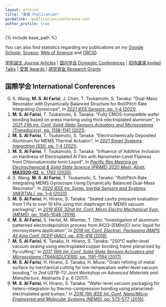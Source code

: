 ```yaml
---
layout: archive
title: "業績 Publication"
permalink: /publication/conference-int
author_profile: true
---
```


{% include base_path %}


You can also find statistics regarding my publications on my [Google Scholar](https://scholar.google.co.jp/citations?user=30VZQ_sAAAAJ), [Scopus](https://www.scopus.com/authid/detail.uri?authorId=57192380817), [Web of Science](https://publons.com/researcher/AAY-5422-2020/) and [ORCID](https://orcid.org/0000-0003-4870-9337).

[学術論文 Journal Articles](/publication/) | [国内学会 Domestic Conferences](/publication/conference-dom) | [招待講演 Invited Talks](publication/invited/) | [受賞 Awards ](/publication/awards)| [研究資金 Research Grants](/publication/grant)
## 国際学会 International Conferences


0. S. Wang, **M. S. Al Farisi**, J. Chen, T. Tsukamoto, S. Tanaka: "Dual-Mass Resonator with Dynamically Balanced Structure for Roll/Pitch Rate Integrating Gyroscope", In [_2021 IEEE Sensors_, pp. 1-4 (2021)](https://doi.org/10.1109/SENSORS47087.2021.9639685).
0. **M. S. Al Farisi**, T. Tsukamoto, S. Tanaka: "Fully CMOS-compatible wafer bonding based on press marking using thick electroplated aluminum", In [_2021 21th Int. Conf. Solid-State Sensors Actuators and Microsystems (Transducers)_, pp. 1138-1141 (2021)](https://doi.org/10.1109/Transducers50396.2021.9495544).
0. **M. S. Al Farisi**, T. Tsukamoto, S. Tanaka: "Electrochemically Deposited Aluminum for MEMS Thermal Actuator", In [_2021 Smart Systems Integration (SSI)_, pp. 1-4 (2021)](https://doi.org/10.1109/SSI52265.2021.9466952).
0. **M. S. Al Farisi**, T. Tsukamoto, S. Tanaka: "Influence of Additive Inclusion on Hardness of Electroplated Al Film with Nanometer-Level Flatness from Chloroaluminate Ionic Liquid", In [_Pacific Rim Meeting on Electrochemical & Solid State Science (PRiME) 2020 Meet. Abstr._ **MA2020-02**, p. 1792 (2020)](https://doi.org/10.1149/MA2020-02251792mtgabs).
0. S. Wang, **M. S. Al Farisi**, T. Tsukamoto, S. Tanaka: "Roll/Pitch Rate Integrating MEMS Gyroscope Using Dynamically Balanced Dual-Mass Resonator", In [_2020 IEEE Int. Symp. Inertial Sensors and Systems (INERTIAL)_, pp. 1–4 (2020)](https://doi.org/10.1109/INERTIAL48129.2020.9090078).
0. **M. S. Al Farisi**, H. Hirano, S. Tanaka: "Sealed cavity pressure evaluation from 1 Pa to over 10 kPa using thin diaphragm for MEMS vacuum packaging", In [_2019 IEEE 32nd Int. Conf. Micro Electro Mechanical Syst. (MEMS)_, pp. 1045–1048 (2019)](https://doi.org/10.1109/MEMSYS.2019.8870823).
0. **M. S. Al Farisi**, S. Hertel, M. Wiemer, T. Otto: “Investigation of aluminum patterned electrodeposition process from AlCl3-\[EMIm\]Cl ionic liquid for microsystems application”, In [_2018 Int. Conf. Electron. Packaging iMAPS All Asia Conf. (ICEP-IAAC)_, pp. 415–418 (2018)](https://doi.org/10.23919/ICEP.2018.8374336).
0. **M. S. Al Farisi**, K. Tanaka, H. Hirano, S. Tanaka: "250°C wafer-level vacuum sealing using electroplated copper bonding frame planarized by fly-cutting," In [_2017 19th Int. Conf. Solid-State Sensors Actuators and Microsystems (TRANSDUCERS)_, pp. 1191–1194 (2017)](https://doi.org/10.1109/TRANSDUCERS.2017.7994267).
0. **M. S. Al Farisi**, H. Hirano, S. Tanaka, H. Miura: "Grain refining of metal surface by mechanical cutting for low-temperature wafer-level vacuum bonding," In _2nd USTB-TU Joint Workshop on Advanced Materials and Manufacture_, Abstracts 2 p. 6 (2017).
0. **M. S. Al Farisi**, H. Hirano, S. Tanaka: "Wafer-level vacuum packaging for hetero-integration by thermo-compression bonding using planarized-electroplated gold bumps," In [_2016 11th IEEE Int. Conf. Nano/Micro Engineered and Molecular Systems (NEMS)_, pp. 573–577 (2016)](https://doi.org/10.1109/NEMS.2016.7758317).
